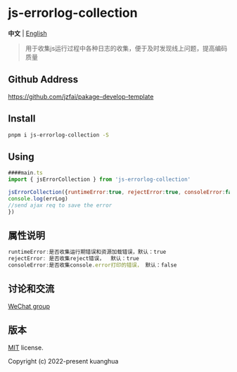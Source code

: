 # js-errorlog-collection

**中文** | [English](./README.md)



> 用于收集js运行过程中各种日志的收集，便于及时发现线上问题，提高编码质量


## Github Address

https://github.com/jzfai/pakage-develop-template


## Install

```bash
pnpm i js-errorlog-collection -S
```



## Using

```javascript
####main.ts
import { jsErrorCollection } from 'js-errorlog-collection'

jsErrorCollection({runtimeError:true, rejectError:true, consoleError:false}, (errLog) => {
console.log(errLog)
//send ajax req to save the error
})

```
## 属性说明

```javascript
runtimeError:是否收集运行期错误和资源加载错误，默认：true
rejectError: 是否收集reject错误，  默认：true
consoleError:是否收集console.error打印的错误， 默认：false
```


## 讨论和交流
[WeChat group](http://8.135.1.141/file/images/wx-groud.png)

## 版本

[MIT](https://github.com/jzfai/micro-frontend-template/blob/master/LICENSE) license.

Copyright (c) 2022-present  kuanghua



